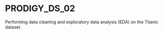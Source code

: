 # PRODIGY_DS_02
Performing data cleaning and exploratory data analysis (EDA) on the Titanic dataset.
